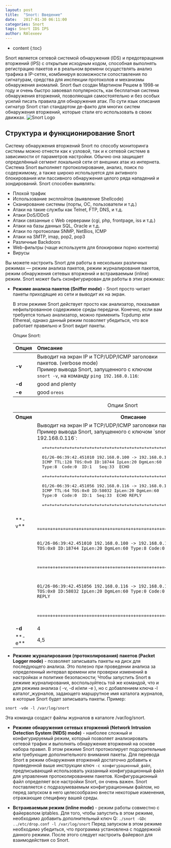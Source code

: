 ```yaml
---
layout: post
title:  "Snort: Введение"
date:   2017-01-30 06:11:00
categories: Snort
tags: Snort IDS IPS
author: RAlexeev
---
```


* content
{:toc}

Snort является сетевой системой обнаружения (IDS) и предотвращения вторжений (IPS) с открытым исходным кодом, способная выполнять регистрацию пакетов и в реальном времени осуществлять анализ трафика в IP-сетях, комбинируя возможности сопоставления по сигнатурам, средства для инспекции протоколов и механизмы обнаружения аномалий. Snort был создан Мартином Решем в 1998-м году и очень быстро завоевал популярность, как бесплатная система обнаружения вторжений, позволяющая самостоятельно и без особых усилий писать правила для обнаружения атак. По сути язык описания сигнатур Snort стал стандартом де-факто для многих систем обнаружения вторжений, которые стали его использовать в своих движках.
![Snort Logo](https://www.snort.org/assets/SnortTM.png)

<!--more-->


## Структура и функционирование Snort

Систему обнаружения вторжений Snort по способу мониторинга системы можно отнести как к узловой, так и к сетевой системе в зависимости от параметров настройки. Обычно она защищает определённый сегмент локальной сети от внешних атак из интернета. Система Snort выполняет протоколирование, анализ, поиск по содержимому, а также широко используется для активного блокирования или пассивного обнаружения целого ряда нападений и зондирований. Snort способен выявлять:

* Плохой трафик
* Использование эксплойтов (выявление Shellcode)
* Сканирование системы (порты, ОС, пользователи и т.д.)
* Атаки на такие службы как Telnet, FTP, DNS, и т.д.
* Атаки DoS/DDoS
* Атаки связанные с Web серверами (cgi, php, frontpage, iss и т.д.)
* Атаки на базы данных SQL, Oracle и т.д.
* Атаки по протоколам SNMP, NetBios, ICMP
* Атаки на SMTP, imap, pop2, pop3
* Различные Backdoors
* Web-фильтры (чаще используетя для блокировки порно контента)
* Вирусы

Вы можете настроить Snort для работы в нескольких различных режимах — режим анализа пакетов, режим журналирования пакетов, режим обнаружения сетевых вторжений и встраиваемым (inline) режим. Snort может быть сконфигурирован для работы в этих режимах:

* **Режиме анализа пакетов (Sniffer mode)** - Snort просто читает пакеты приходящие из сети и выводит их на экран.

  В этом режиме Snort действует просто как анализатор, показывая нефильтрованное содержимое среды передачи. Конечно, если вам требуется только анализатор, можно применить Tcpdump или Ethereal, однако данный режим позволяет убедиться, что все работает правильно и Snort видит пакеты.

  Опции Snort:

  | Опция        | Описание          |
  |:-------------|:------------------|
  | **-v**           | Выводит на экран IP и TCP/UDP/ICMP заголовки пакетов. (verbose mode) <br> Пример вывода Snort, запущенного с ключом `snort -v`, на команду `ping 192.168.0.116`:|
  | **-d** | good and plenty   |
  | **-e**           | good `oreos`      |

  <table>
   <caption>Опции Snort</caption>
   <tr>
    <th>Опция</th>
    <th>Описание</th>
   </tr>
   <tr>
    <td>**-v**</td>
    <td>
    Выводит на экран IP и TCP/UDP/ICMP заголовки пакетов. (verbose mode)
    Пример вывода Snort, запущенного с ключом `snort -v`, на команду `ping 192.168.0.116`:

    <pre>
    =+=+=+=+=+=+=+=+=+=+=+=+=+=+=+=+=+=+=+=+=+=+=+=+=+=+=+=+=+=+=+=+=+=+=+=+=+

    01/26-06:39:42.451010 192.168.0.100 -> 192.168.0.116
    ICMP TTL:128 TOS:0x0 ID:18744 IpLen:20 DgmLen:60
    Type:8  Code:0  ID:1   Seq:33  ECHO

    =+=+=+=+=+=+=+=+=+=+=+=+=+=+=+=+=+=+=+=+=+=+=+=+=+=+=+=+=+=+=+=+=+=+=+=+=+

    01/26-06:39:42.451056 192.168.0.116 -> 192.168.0.100
    ICMP TTL:64 TOS:0x0 ID:58032 IpLen:20 DgmLen:60
    Type:0  Code:0  ID:1  Seq:33  ECHO REPLY

    =+=+=+=+=+=+=+=+=+=+=+=+=+=+=+=+=+=+=+=+=+=+=+=+=+=+=+=+=+=+=+=+=+=+=+=+=+
    </pre>

    <code>
    =+=+=+=+=+=+=+=+=+=+=+=+=+=+=+=+=+=+=+=+=+=+=+=+=+=+=+=+=+=+=+=+=+=+=+=+=+

    01/26-06:39:42.451010 192.168.0.100 -> 192.168.0.116
    ICMP TTL:128 TOS:0x0 ID:18744 IpLen:20 DgmLen:60
    Type:8  Code:0  ID:1   Seq:33  ECHO

    =+=+=+=+=+=+=+=+=+=+=+=+=+=+=+=+=+=+=+=+=+=+=+=+=+=+=+=+=+=+=+=+=+=+=+=+=+

    01/26-06:39:42.451056 192.168.0.116 -> 192.168.0.100
    ICMP TTL:64 TOS:0x0 ID:58032 IpLen:20 DgmLen:60
    Type:0  Code:0  ID:1  Seq:33  ECHO REPLY

    =+=+=+=+=+=+=+=+=+=+=+=+=+=+=+=+=+=+=+=+=+=+=+=+=+=+=+=+=+=+=+=+=+=+=+=+=+
    </code>

    </td>
   </tr>
   <tr><td><b>-d</b></td><td>4</td></tr>
   <tr><td>**-e**</td><td>4,5</td></tr>
  </table>


* **Режиме журналирования (протоколирования) пакетов (Packet Logger mode)** - позволяет записывать пакеты на диск для последующего анализа. Это полезно при проведении анализа за определенный интервал времени или проверки изменений в настройках и политике безопасности;
Чтобы запустить Snort в режиме журналирования, воспользуйтесь той же командой, что и для режима анализа ( -v, -d и/или -e ), но с добавлением ключа -l каталог_журналов, задающего маршрутное имя каталога журналов, в которые Snort будет записывать пакеты. Пример:
```
snort -vde -l /var/log/snort
```
Эта команда создаст файлы журналов в каталоге /var/log/snort.

* **Режиме обнаружения сетевых вторжений (Network Intrusion Detection System (NIDS) mode)** - наиболее сложный и конфигурируемый режим, который позволяет анализировать сетевой трафик и выполнять обнаружение вторжений на основе набора правил.
В этом режиме Snort протоколирует подозрительные или требующие дополнительного внимания пакеты. Для перевода Snort в режим обнаружения вторжений достаточно добавить к приведенной выше инструкции ключ `-c конфигурационный_файл`, предписывающий использовать указанный конфигурационный файл для управления протоколированием пакетов. Конфигурационный файл определяет все настройки Snort, он очень важен. Snort поставляется с подразумеваемым конфигурационным файлом, но перед запуском в него целесообразно внести некоторые изменения, отражающие специфику вашей среды.


* **Встраиваемым режим (inline mode)** - режим работы совместно с файерволом iptables. Для того, чтобы запустить в этом режиме, необходимо добавить дополнительный ключ Q:
`./snort -GDc ../etc/drop.conf -l /var/log/snort`
Перед запуском в этом режиме необходимо убедиться, что программа установлена с поддержкой данного режими. После этого следует настроить файервол для взаимодействия со Snort.
